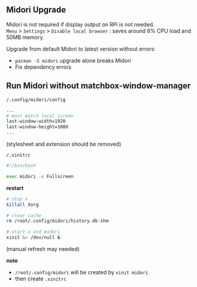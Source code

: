 ## Midori Upgrade

Midori is not required if display output on RPi is not needed.  
`Menu` > `Settings` > `Disable local browser` : saves around 6% CPU load and 50MB memory.  

Upgrade from default Midori to latest version without errors:
- `pacman -S midori` upgrade alone breaks Midori
- Fix dependency errors

## Run Midori without matchbox-window-manager

`/.config/midori/config`
```sh
...
# must match local screen
last-window-width=1920
last-window-height=1080
...
```
(stylesheet and extension should be removed)

`/.xinitrc`
```sh
#!/bin/bash

exec midori -e Fullscreen
```

**restart**
```sh
# stop x
killall Xorg

# clear cache
rm /root/.config/midori/history.db-shm

# start x and midori
xinit &> /dev/null &
```
(manual refresh may needed)

**note**
- `/root/.config/midori` will be created by `xinit midori`
- then create `.xinitrc`
